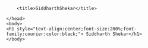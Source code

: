 <!doctype html>
<html>
	<head>
		<meta charset="utf-8">
		<meta name="viewport" content="width=device-width, initial-scale=1.0, maximum-scale=1.0, user-scalable=no">

		<title>SiddharthShekar</title>

	</head>
	<body>
	<h1 style="text-align:center;font-size:200%;font-family:courier;color:black;"> Siddharth Shekar</h1>	
	</body>
</html>
